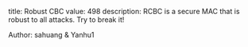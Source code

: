 title: Robust CBC
value: 498
description: RCBC is a secure MAC that is robust to all attacks. Try to break it!

Author: sahuang & Yanhu1